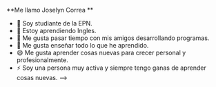
**Me llamo Joselyn Correa **

- 🔭 Soy studiante de la EPN.
- 🌱 Estoy aprendiendo Ingles.
- 👯 Me gusta pasar tiempo con mis amigos desarrollando programas.
- 🤔 Me gusta enseñar todo lo que he aprendido.
- 😄 Me gusta aprender cosas nuevas para crecer personal y profesionalmente.
- ⚡ Soy una persona muy activa y siempre tengo ganas de aprender cosas nuevas.
-->

